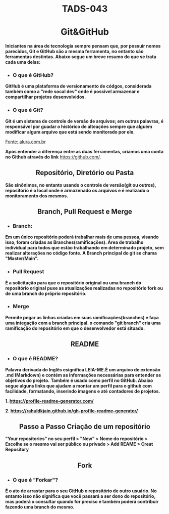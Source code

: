 <div align="center">
  
# TADS-043
  
# Git&GitHub
</div>

**Iniciantes na área de tecnologia sempre pensam que, por possuir nomes parecidos, Git e GitHub são a mesma ferramenta, no entanto são ferramentas destintas. Abaixo segue um breve resumo do que se trata cada uma delas:**

* ### O que é GitHub?
**GitHub é uma plataforma de versionamento de códgos, considerada também como a "rede socal dev" onde é possível armazenar e compartilhar projetos desenvolvidos.**
  
* ### O que é Git?
**Git é um sistema de controle de versão de arquivos; em outras palavras, é responsável por guadar o histórico de alteações sempre que alguém modificar algum arquivo que está sendo monitorado por ele.**

[Fonte: alura.com.br](https://www.alura.com.br/artigos/o-que-e-git-github?srsltid=AfmBOory4DhGlhVgQwVSew2Detz1gTMuDpRXIAZA1SoYPSsPTU6tZaIG)

**Após entender a diferença entre as duas ferramentas, criamos uma conta no Github através do link** <https://github.com/>.

<div align="center">
  
## Repositório, Diretório ou Pasta

</div>

**São sinônimos, no entanto usando o controle de versão(git ou outros), repositório é o local onde é armazenado os arquivos e é realizado o monitoramento dos mesmos.**

<div align="center">
  
## Branch, Pull Request e Merge

</div>

* ### Branch: 
**Em um único repositório poderá trabalhar mais de uma pessoa, visando isso, foram criadas as Branches(ramificações). Área de trabalho individual para todos que estão trabalhando em determinado projeto, sem realizar alterações no código fonte. A Branch principal do git se chama "Master/Main".**

* ### Pull Request
**É a solicitação para que o repositório original ou uma branch do repositório original puxe as atualizações realizadas no repositório fork ou de uma branch do próprio repositório.**

* ### Merge
**Permite pegar as linhas criadas em suas ramificações(branches) e faça uma integação com a branch principal. o comando "git branch" cria uma ramificação do repositório em que o desenvolvedor está situado.**

<div align="center">
  
## README

</div>

* ### O que é README?
**Palavra derivada do Inglês esignifica LEIA-ME.É um arquivo de extensão .md (Markdown) e contém as informações necessárias para entender os objetivos do projeto.**
**Também é usado como perfil no GitHub. Abaixo segue alguns links que ajudam a montar um perfil para o github com facilidade, formatando, inserindo imagens e até contadores de projetos.**

**1. https://profile-readme-generator.com/**

**2. https://rahuldkjain.github.io/gh-profile-readme-generator/**

<div align="center">
  
## Passo a Passo Criação de um repositório

</div>

**"Your repositories" no seu perfil > "New" > Nome do repositório > Escolhe se o mesmo vai ser público ou privado > Add REAME > Creat Repository**

<div align="center">
  
## Fork

</div>

* ### O que é "Forkar"?
**É o ato de arrastar para o seu GitHub o repositório de outro usuário. No entanto isso não significa que você passará a ser dono do repositório, mas poderá o consultar quando for preciso e também poderá contribuir fazendo uma branch do mesmo.**
